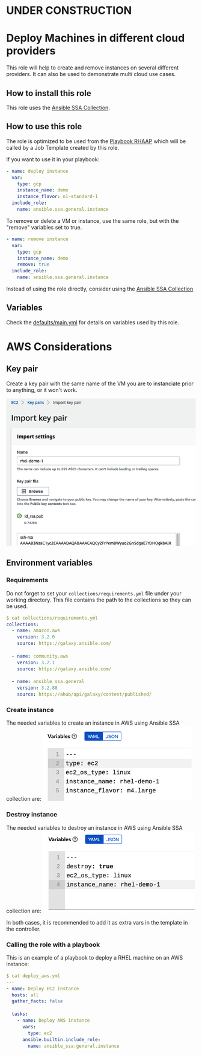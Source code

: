 # UNDER CONSTRUCTION

# Deploy Machines in different cloud providers

This role will help to create and remove instances on several different providers. It can also be used to demonstrate multi cloud use cases.

## How to install this role

This role uses the [Ansible SSA Collection](https://gitlab.com/ansible-ssa/ansible-ssa-collection).

## How to use this role

The role is optimized to be used from the [Playbook RHAAP](https://gitlab.com/ansible-ssa/playbook-rhaap) which will be called by a Job Template created by this role.

If you want to use it in your playbook:

```yaml
- name: deploy instance
  var:
    type: gcp
    instance_name: demo
    instance_flavor: n1-standard-1
  include_role:
    name: ansible.ssa.general.instance
```

To remove or delete a VM or instance, use the same role, but with the "remove" variables set to true.

```yaml
- name: remove instance
  var:
    type: gcp
    instance_name: demo
    remove: true
  include_role:
    name: ansible.ssa.general.instance
```

Instead of using the role directly, consider using the [Ansible SSA Collection](https://gitlab.com/ansible-ssa/ansible-ssa-collection)

## Variables

Check the [defaults/main.yml](./defaults/main.yml) for details on variables used by this role.

# AWS Considerations

## Key pair

Create a key pair with the same name of the VM you are to instanciate prior to anything, or it won't work.

![AWS key pair](https://github.com/amayagil/deploy_machines/blob/main/images/key_pair.png?raw=true)

## Environment variables
### Requirements
Do not forget to set your `collections/requirements.yml` file under your working directory. This file contains the path to the collections so they can be used.

```yaml
$ cat collections/requirements.yml
collections:
  - name: amazon.aws
    version: 3.2.0
    source: https://galaxy.ansible.com/

  - name: community.aws
    version: 3.2.1
    source: https://galaxy.ansible.com/

  - name: ansible_ssa.general
    version: 3.2.88
    source: https://ahub/api/galaxy/content/published/
```

### Create instance
The needed variables to create an instance in AWS using Ansible SSA collection are:
![Destroy AWS instance vars](https://github.com/amayagil/deploy_machines/blob/main/images/create_AWS_vm.png?raw=true)

### Destroy instance
The needed variables to destroy an instance in AWS using Ansible SSA collection are:
![Destroy AWS instance vars](https://github.com/amayagil/deploy_machines/blob/main/images/destroy_AWS_vm.png?raw=true)

In both cases, it is recommended to add it as extra vars in the template in the controller.

### Calling the role with a playbook
This is an example of a playbook to deploy a RHEL machine on an AWS instance:

```yaml
$ cat deploy_aws.yml
---
- name: Deploy EC2 instance
  hosts: all
  gather_facts: false

  tasks:
    - name: Deploy AWS instance
      vars:
        type: ec2
      ansible.builtin.include_role:
        name: ansible_ssa.general.instance
```
